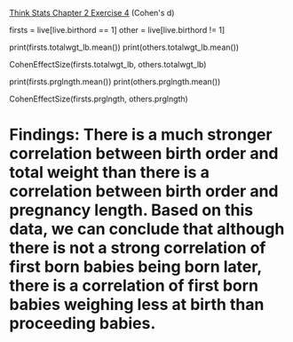 [Think Stats Chapter 2 Exercise 4](http://greenteapress.com/thinkstats2/html/thinkstats2003.html#toc24) (Cohen's d)

>> 
firsts = live[live.birthord == 1]
other = live[live.birthord != 1]

print(firsts.totalwgt_lb.mean())
print(others.totalwgt_lb.mean())

CohenEffectSize(firsts.totalwgt_lb, others.totalwgt_lb)

print(firsts.prglngth.mean())
print(others.prglngth.mean())

CohenEffectSize(firsts.prglngth, others.prglngth)

# Findings: There is a much stronger correlation between birth order and total weight than there is a correlation between birth order and pregnancy length. Based on this data, we can conclude that although there is not a strong correlation of first born babies being born later, there is a correlation of first born babies weighing less at birth than proceeding babies.
